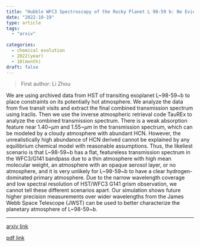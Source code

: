 ```yaml
---
title: "Hubble WFC3 Spectroscopy of the Rocky Planet L 98-59 b: No Evidence for a Cloud-Free Primordial Atmosphere"
date: "2022-10-19"
type: article
tags:
  - "arxiv"
  
categories:
  - chemical evolution
  - 2022(year)
  - 10(month)
draft: false
---
```

> First author: Li Zhou

 We are using archived data from HST of transiting exoplanet L~98-59~b to
place constraints on its potentially hot atmosphere. We analyze the data from
five transit visits and extract the final combined transmission spectrum using
Iraclis. Then we use the inverse atmospheric retrieval code TauREx to analyze
the combined transmission spectrum. There is a weak absorption feature near
1.40~$\mu m$ and 1.55~$\mu m$ in the transmission spectrum, which can be
modeled by a cloudy atmosphere with abundant HCN. However, the unrealistically
high abundance of HCN derived cannot be explained by any equilibrium chemical
model with reasonable assumptions. Thus, the likeliest scenario is that
L~98-59~b has a flat, featureless transmission spectrum in the WFC3/G141
bandpass due to a thin atmosphere with high mean molecular weight, an
atmosphere with an opaque aerosol layer, or no atmosphere, and it is very
unlikely for L~98-59~b to have a clear hydrogen-dominated primary atmosphere.
Due to the narrow wavelength coverage and low spectral resolution of HST/WFC3
G141 grism observation, we cannot tell these different scenarios apart. Our
simulation shows future higher precision measurements over wider wavelengths
from the James Webb Space Telescope (JWST) can be used to better characterize
the planetary atmosphere of L~98-59~b.

---
[arxiv link](http://arxiv.org/abs/2210.10699v1)

[pdf link](http://arxiv.org/pdf/2210.10699v1)